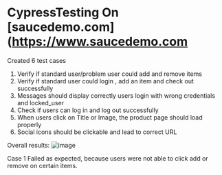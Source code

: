# CypressTesting On [saucedemo.com](https://www.saucedemo.com
Created 6 test cases 
1. Verify if standard user/problem user could add and remove items
2. Verify if standard user could login , add an item and check out successfully
3. Messages should display correctly users login with wrong credentials and locked_user
4. Check if users can log in and log out successfully 
5. When users click on Title or Image, the product page should load properly 
6. Social icons should be clickable and lead to correct URL

Overall results: 
![image](https://github.com/huysam11/CypressTesting/assets/99052999/43fcb075-c934-482c-8fc6-84ce9e5dd466)

Case 1 Failed as expected, because users were not able to click add or remove on certain items. 
